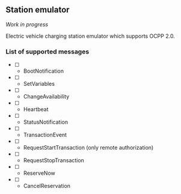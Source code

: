 ## Station emulator
*Work in progress*

Electric vehicle charging station emulator which supports OCPP 2.0.

### List of supported messages

- [ ] - BootNotification
- [ ] - SetVariables
- [ ] - ChangeAvailability
- [ ] - Heartbeat
- [ ] - StatusNotification
- [ ] - TransactionEvent
- [ ] - RequestStartTransaction (only remote authorization)
- [ ] - RequestStopTransaction
- [ ] - ReserveNow
- [ ] - CancelReservation
